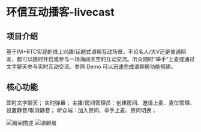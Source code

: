 # 环信互动播客-livecast

## 项目介绍
基于IM+RTC实现的线上兴趣/话题式语聊互动场景。不论名人/大V还是普通网友，都可以随时开启或参与一场海阔天空的互动交流。听众随时“举手”上麦或通过文字聊天参与实时互动交流。参照 Demo 可以迅速完成语聊房功能搭建。

## 核心功能
即时文字聊天；
实时弹幕；
主播/房间管理员：创建房间、邀请上麦、麦位管理、设置静音/取消静音；
听众端：加入房间、举手上麦、房间切换；

 ![房间描述](https://img-blog.csdnimg.cn/25a4018839d248dca412b5b41ee9e9ee.png#pic_center)
   ![语聊房](https://img-blog.csdnimg.cn/f00f569bc78d4eaab0c6a4a701396288.png#pic_center)
